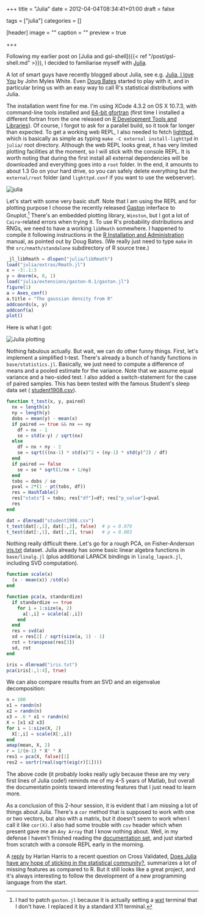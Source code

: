 +++
title = "Julia"
date = 2012-04-04T08:34:41+01:00
draft = false

tags = ["julia"]
categories = []

[header]
image = ""
caption = ""
preview = true

+++

Following my earlier post on [Julia and gsl-shell]({{< ref "/post/gsl-shell.md" >}}), I decided to familiarise myself with [Julia](http://julialang.org/).

A lot of smart guys have recently blogged about Julia, see e.g. [Julia, I love You](http://www.johnmyleswhite.com/notebook/2012/03/31/julia-i-love-you/) by John Myles White. Even [Doug Bates](http://dmbates.blogspot.fr/) started to play with it, and in particular bring us with an easy way to call R's statistical distributions with Julia.

The installation went fine for me. I'm using XCode 4.3.2 on OS X 10.7.3, with command-line tools installed and [64-bit gfortran](http://gcc.gnu.org/wiki/GFortranBinaries) (first time I installed a different fortran from the one released on [R Development Tools and Libraries](http://cran.r-project.org/bin/macosx/tools/)). Of course, I forgot to ask for a parallel build, so it took far longer than expected. To get a working web REPL, I also needed to fetch [lighttpd](http://www.lighttpd.net/), which is basically as simple as typing `make -C external install-lighttpd` in `julia/` root directory. Although the web REPL looks great, it has very limited plotting facilities at the moment, so I will stick with the console REPL. It is worth noting that during the first install all external dependencies will be downloaded and everything goes into a `root` folder. In the end, it amounts to about 1.3 Go on your hard drive, so you can safely delete everything but the `external/root` folder (and `lighttpd.conf` if you want to use the webserver).

![julia](/img/20120404100147.png)

Let's start with some very basic stuff. Note that I am using the REPL and for plotting purpose I choose the recently released [Gaston](http://groups.google.com/group/julia-dev/browse_thread/thread/b2dd8f1141459dc) interface to Gnuplot.[^1] There's an embedded plotting library, `Winston`, but I got a lot of `Cairo`-related errors when trying it. To use R's probability distributions and RNGs, we need to have a working `libRmath` somewhere. I happened to compile it following instructions in the [R Installation and Administration](http://cran.r-project.org/doc/manuals/R-admin.html#The-standalone-Rmath-library) manual, as pointed out by Doug Bates. (We really just need to type `make` in the `src/nmath/standalone` subdirectory of R source tree.)

```julia
_jl_libRmath = dlopen("julia/libRmath")
load("julia/extras/Rmath.jl")
x = -3:.1:3
y = dnorm(x, 0, 1)
load("julia/extensions/gaston-0.1/gaston.jl")
figure(1)
a = Axes_conf()
a.title = "The gaussian density from R"
addcoords(x, y)
addconf(a)
plot()
```


Here is what I got:

![Julia plotting](/img/20120403090132.png)

Nothing fabulous actually. But wait, we can do other funny things. First, let's implement a simplified t-test. There's already a bunch of handy functions in `base/statistics.jl`. Basically, we just need to compute a difference of means and a pooled estimate for the variance. Note that we assume equal variance and a two-sided test. I also added a switch-statement for the case of paired samples. This has been tested with the famous Student's sleep data set (<i class="fa fa-file-code-o fa-1x"></i> [student1908.csv](http://www.aliquote.org/pub/student1908.csv)).

```julia
function t_test(x, y, paired)
  nx = length(x)
  ny = length(y)
  dobs = mean(y) - mean(x)
  if paired == true && nx == ny
    df = nx - 1
    se = std(x-y) / sqrt(nx)
  else
    df = nx + ny - 2
    se = sqrt(((nx-1) * std(x)^2 + (ny-1) * std(y)^2) / df)
  end
  if paired == false 
    se = se * sqrt(1/nx + 1/ny)
  end
  tobs = dobs / se
  pval = 2*(1 - pt(tobs, df))
  res = HashTable()
  res["stats"] = tobs; res["df"]=df; res["p_value"]=pval
  res
end

dat = dlmread("student1908.csv")
t_test(dat[:,1], dat[:,2], false)  # p = 0.079
t_test(dat[:,1], dat[:,2], true)   # p = 0.003
```

Nothing really difficult there. Let's go for a rough PCA, on Fisher-Anderson <i class="fa fa-file-code-o fa-1x"></i> [iris.txt](http://www.aliquote.org/pub/iris.txt) dataset. Julia already has some basic linear algebra functions in `base/linalg.jl` (plus additional LAPACK bindings in `linalg_lapack.jl`, including SVD computation).

```julia
function scale(x)
  (x - mean(x)) /std(x)
end

function pca(a, standardize)
  if standardize == true
    for i = 1:size(a, 2)
      a[:,i] = scale(a[:,i])
    end
  end
  res = svd(a)
  sd = res[2] / sqrt(size(a, 1) - 1)
  rot = transpose(res[3])
  sd, rot
end

iris = dlmread("iris.txt")
pca(iris[:,1:4], true)
```

We can also compare results from an SVD and an eigenvalue decomposition:

```julia
n = 100
x1 = randn(n)
x2 = randn(n)
x3 = .6 * x1 + randn(n)
X = [x1 x2 x3]
for i = 1:size(X, 2)
  X[:,i] = scale(X[:,i])
end
amap(mean, X, 2)
r = 1/(n-1) * X' * X
res1 = pca(X, false)[1]
res2 = sortr(real(sqrt(eig(r)[1])))
```

The above code (it probably looks really ugly because these are my very first lines of Julia code!) reminds me of my 4-5 years of Matlab, but overall the documentatin points toward interesting features that I just nead to learn more.

As a conclusion of this 2-hour session, it is evident that I am missing a lot of things about Julia. There's a `cor` method that is supposed to work with one or two vectors, but also with a matrix, but it doesn't seem to work when I call it like `cor(X)`. I also had some trouble with `csv` header which when present gave me an `Any Array` that I know nothing about. Well, in my defense I haven't finished reading the [documentation set](http://julialang.org/manual/), and just started from scratch with a console REPL early in the morning.

A [reply](http://stats.stackexchange.com/a/25770/930) by Harlan Harris to a recent question on Cross Validated, [Does Julia have any hope of sticking in the statistical community?](http://stats.stackexchange.com/q/25672/930), summarizes a lot of missing features as compared to R. But it still looks like a great project, and it's always interesting to follow the development of a new programming language from the start.



[^1]: I had to patch `gaston.jl` because it is actually setting a [wxt](http://gnuplot.sourceforge.net/docs_4.2/node441.html) terminal that I don't have. I replaced it by a standard X11 terminal. 
